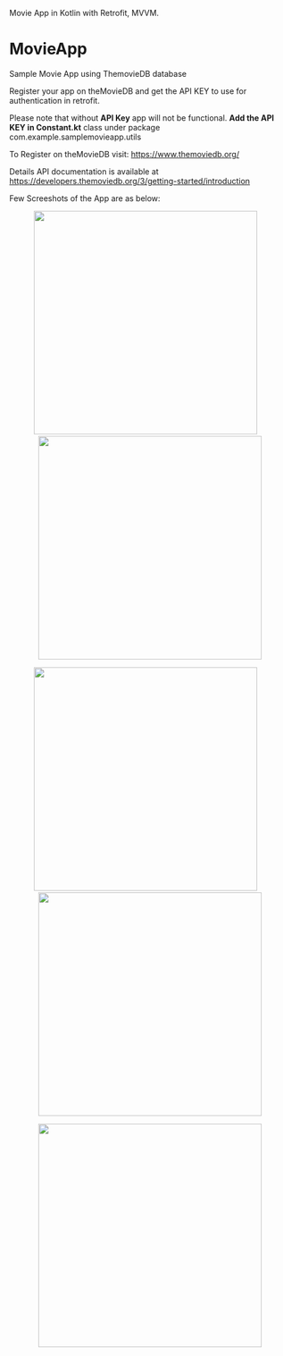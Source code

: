 Movie App in Kotlin with Retrofit, MVVM.

# MovieApp
Sample Movie App using ThemovieDB database

Register your app on theMovieDB and get the API KEY to use for authentication in retrofit.  

Please note that without **API Key** app will not be functional. **Add the API KEY in Constant.kt** class under package com.example.samplemovieapp.utils

To Register on theMovieDB visit: https://www.themoviedb.org/

Details API documentation is available at https://developers.themoviedb.org/3/getting-started/introduction

Few Screeshots of the App are as below:

<div align="center">
    <img src="Screenshots/1.jpg" width="400px" </img> &nbsp;&nbsp;&nbsp; <img src="Screenshots/2.jpg" width="400px" </img> 
    <p></p>
     <p></p>
</div>
<div align="center">
    <img src="Screenshots/3.jpg" width="400px" </img> &nbsp;&nbsp;&nbsp; <img src="Screenshots/4.jpg" width="400px" </img> </br>
     <p></p>
      <p></p>
</div>
<div align="center">
    <img src="Screenshots/5.jpg" width="400px" </img> 
</div>




